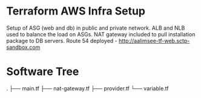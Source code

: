 # Terraform AWS Infra Setup
Setup of ASG (web and db) in public and private network. ALB and NLB used to balance the load on ASGs. NAT gateway included to pull installation package to DB servers. Route 54 deployed - http://aalimsee-tf-web.sctp-sandbox.com
# Software Tree
.
├── main.tf
├── nat-gateway.tf
├── provider.tf
└── variable.tf
